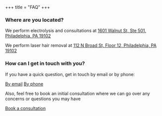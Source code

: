 +++
title = "FAQ"
+++

<h3>Where are you located?</h3>
<p>We perform electrolysis and consultations at <a href="https://maps.app.goo.gl/ELzdvZycmVgiZGsK6">1601 Walnut St, Ste 501, Philadelphia, PA 19102</a></p>
<p>We perform laser hair removal at <a href="https://maps.app.goo.gl/Mp8uCUEbKG6c61766">112 N Broad St, Floor 12, Philadelphia, PA 19102</a></p>
<h3>How can I get in touch with you?</h3>
<p>If you have a quick question, get in touch by email or by phone:</p>
<div class="column">
<a
  class="link" href="mailto:transcend.electrolysis@gmail.com?subject=Client%20Question"
  target="_blank"
  rel="noopener noreferrer"
>By email</a>
<a class="link" href="tel:+12679274247">By phone</a>
</div>
<p>Also, feel free to book an initial consultation where we can go over any concerns or questions you may have</p>
<a class="link" href="https://www.yocale.com/widget/zapster?locations=154042&op=304958~-1">Book a consultation</a>
